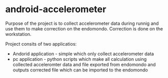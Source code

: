 # android-accelerometer

Purpose of the project is to collect accelerometer data during runnig and use them to make correction on the endomondo. Correction is done on the workstation. 

Project consits of two applicatios:
* Andorid application - simple which only collect accelerometer data
* pc application - python scripts which make all calculation using collected acceleromter data and file exported from endomondo and outputs corrected file which can be imported to the endomondo
